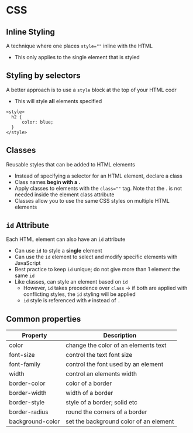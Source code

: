 # CSS

## Inline Styling
A technique where one places `style=""` inline with the HTML
  * This only applies to the single element that is styled

## Styling by selectors
A better approach is to use a `style` block at the top of your HTML codr
  * This will style **all** elements specified
```
<style>
  h2 {
      color: blue;
  }
</style>
```

## Classes
Reusable styles that can be added to HTML elements
  * Instead of specifying a selector for an HTML element, declare a class
  * Class names **begin with a .**
  * Apply classes to elements with the `class=""` tag. Note that the . is not needed inside the element class attribute
  * Classes allow you to use the same CSS styles on multiple HTML elements

## `id` Attribute
Each HTML element can also have an `id` attribute
  * Can use `id` to style a **single** element
  * Can use the `id` element to select and modify specific elements with JavaScript
  * Best practice to keep `id` unique; do not give more than 1 element the same `id`
  * Like classes, can style an element based on `id`
    * However, `id` takes precedence over `class` -> if both are applied with conflicting styles, the `id` styling will be applied
    * `id` style is referenced with `#` instead of `.`



## Common properties

Property | Description
---------|-----------
color | change the color of an elements text
font-size | control the text font size
font-family | control the font used by an element
width | control an elements width
border-color | color of a border
border-width | width of a border
border-style | style of a border; solid etc
border-radius | round the corners of a border
background-color | set the background color of an element

